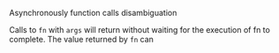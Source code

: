 Asynchronously function calls disambiguation

Calls to `fn` with `args` will return without waiting for the execution of fn to complete. The value returned by `fn` can 

